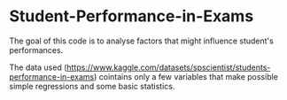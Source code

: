 # Student-Performance-in-Exams

The goal of this code is to analyse factors that might influence student's performances. 

The data used (https://www.kaggle.com/datasets/spscientist/students-performance-in-exams) cointains only a few variables that make possible simple regressions and some basic statistics.
